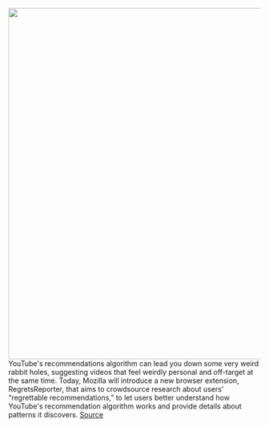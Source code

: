 <img src='https://cdn.vox-cdn.com/thumbor/iKL92UYDL1FB2V7m118oO_wM1ik=/0x0:2380x1124/1200x800/filters:focal(1000x372:1380x752)/cdn.vox-cdn.com/uploads/chorus_image/image/67421316/yt_recommends_mozilla.0.png' width='700px' /><br/>
YouTube's recommendations algorithm can lead you down some very weird rabbit holes, suggesting videos that feel weirdly personal and off-target at the same time. Today, Mozilla will introduce a new browser extension, RegretsReporter, that aims to crowdsource research about users' “regrettable recommendations,” to let users better understand how YouTube's recommendation algorithm works and provide details about patterns it discovers.
<a href='https://www.theverge.com/2020/9/17/21436240/mozilla-browser-extension-youtube-crowdsource-recommendation-algorithm'> Source <a/>